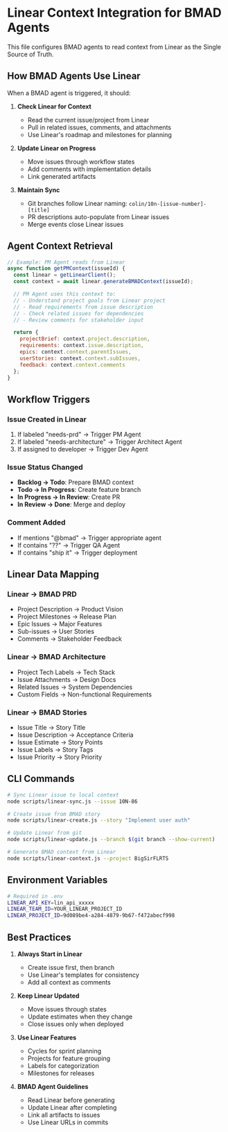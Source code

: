 # Linear Context Integration for BMAD Agents

This file configures BMAD agents to read context from Linear as the Single Source of Truth.

## How BMAD Agents Use Linear

When a BMAD agent is triggered, it should:

1. **Check Linear for Context**
   - Read the current issue/project from Linear
   - Pull in related issues, comments, and attachments
   - Use Linear's roadmap and milestones for planning

2. **Update Linear on Progress**
   - Move issues through workflow states
   - Add comments with implementation details
   - Link generated artifacts

3. **Maintain Sync**
   - Git branches follow Linear naming: `colin/10n-[issue-number]-[title]`
   - PR descriptions auto-populate from Linear issues
   - Merge events close Linear issues

## Agent Context Retrieval

```javascript
// Example: PM Agent reads from Linear
async function getPMContext(issueId) {
  const linear = getLinearClient();
  const context = await linear.generateBMADContext(issueId);

  // PM Agent uses this context to:
  // - Understand project goals from Linear project
  // - Read requirements from issue description
  // - Check related issues for dependencies
  // - Review comments for stakeholder input

  return {
    projectBrief: context.project.description,
    requirements: context.issue.description,
    epics: context.context.parentIssues,
    userStories: context.context.subIssues,
    feedback: context.context.comments
  };
}
```

## Workflow Triggers

### Issue Created in Linear
1. If labeled "needs-prd" → Trigger PM Agent
2. If labeled "needs-architecture" → Trigger Architect Agent
3. If assigned to developer → Trigger Dev Agent

### Issue Status Changed
- **Backlog → Todo**: Prepare BMAD context
- **Todo → In Progress**: Create feature branch
- **In Progress → In Review**: Create PR
- **In Review → Done**: Merge and deploy

### Comment Added
- If mentions "@bmad" → Trigger appropriate agent
- If contains "??" → Trigger QA Agent
- If contains "ship it" → Trigger deployment

## Linear Data Mapping

### Linear → BMAD PRD
- Project Description → Product Vision
- Project Milestones → Release Plan
- Epic Issues → Major Features
- Sub-issues → User Stories
- Comments → Stakeholder Feedback

### Linear → BMAD Architecture
- Project Tech Labels → Tech Stack
- Issue Attachments → Design Docs
- Related Issues → System Dependencies
- Custom Fields → Non-functional Requirements

### Linear → BMAD Stories
- Issue Title → Story Title
- Issue Description → Acceptance Criteria
- Issue Estimate → Story Points
- Issue Labels → Story Tags
- Issue Priority → Story Priority

## CLI Commands

```bash
# Sync Linear issue to local context
node scripts/linear-sync.js --issue 10N-86

# Create issue from BMAD story
node scripts/linear-create.js --story "Implement user auth"

# Update Linear from git
node scripts/linear-update.js --branch $(git branch --show-current)

# Generate BMAD context from Linear
node scripts/linear-context.js --project BigSirFLRTS
```

## Environment Variables

```bash
# Required in .env
LINEAR_API_KEY=lin_api_xxxxx
LINEAR_TEAM_ID=YOUR_LINEAR_PROJECT_ID
LINEAR_PROJECT_ID=9d089be4-a284-4879-9b67-f472abecf998
```

## Best Practices

1. **Always Start in Linear**
   - Create issue first, then branch
   - Use Linear's templates for consistency
   - Add all context as comments

2. **Keep Linear Updated**
   - Move issues through states
   - Update estimates when they change
   - Close issues only when deployed

3. **Use Linear Features**
   - Cycles for sprint planning
   - Projects for feature grouping
   - Labels for categorization
   - Milestones for releases

4. **BMAD Agent Guidelines**
   - Read Linear before generating
   - Update Linear after completing
   - Link all artifacts to issues
   - Use Linear URLs in commits